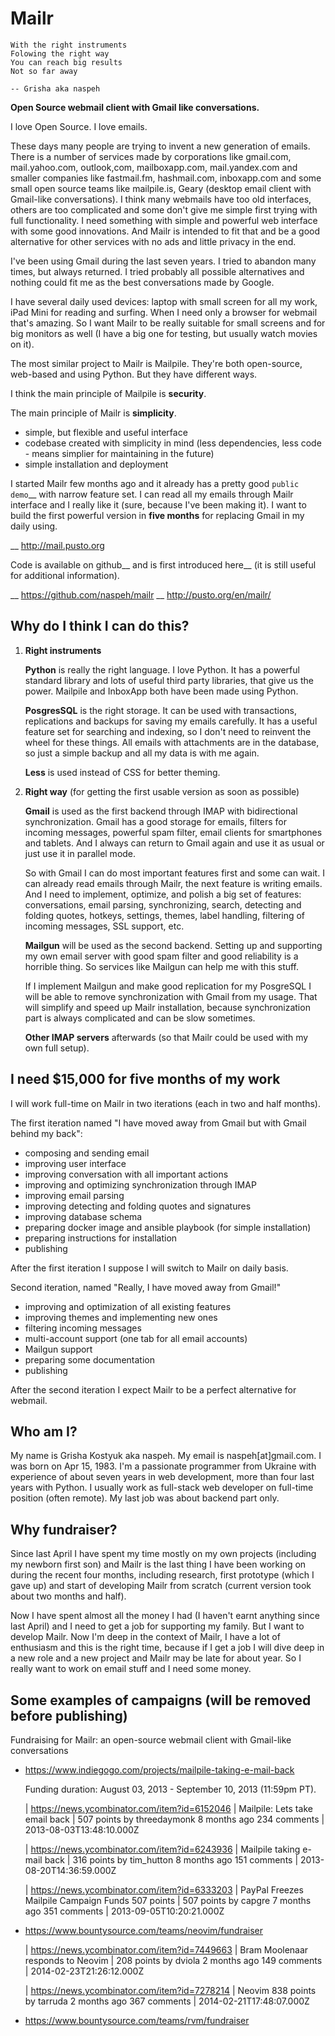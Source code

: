 Mailr
=====

    With the right instruments
    Folowing the right way
    You can reach big results
    Not so far away

    -- Grisha aka naspeh

**Open Source webmail client with Gmail like conversations.**

I love Open Source. I love emails.

These days many people are trying to invent a new generation of emails. There is a number 
of services made by corporations like gmail.com, mail.yahoo.com, outlook,com, 
mailboxapp.com, mail.yandex.com and smaller companies like fastmail.fm, hashmail.com, 
inboxapp.com and some small open source teams like mailpile.is, Geary (desktop email 
client with Gmail-like conversations). I think many webmails have too old interfaces, 
others are too complicated and some don't give me simple first trying with full 
functionality. I need something with simple and powerful web interface with some good 
innovations. And Mailr is intended to fit that and be a good alternative for other 
services with no ads and little privacy in the end.

I've been using Gmail during the last seven years. I tried to abandon many times, but 
always returned. I tried probably all possible alternatives and nothing could fit me as 
the best conversations made by Google.

I have several daily used devices: laptop with small screen for all my work, iPad Mini for 
reading and surfing. When I need only a browser for webmail that's amazing. So I want 
Mailr to be really suitable for small screens and for big monitors as well
(I have a big one for testing, but usually watch movies on it).

The most similar project to Mailr is Mailpile. They're both open-source, web-based and 
using Python. But they have different ways.

I think the main principle of Mailpile is **security**.

The main principle of Mailr is **simplicity**.
 - simple, but flexible and useful interface
 - codebase created with simplicity in mind (less dependencies, less code - means simplier 
   for maintaining in the future)
 - simple installation and deployment

I started Mailr few months ago and it already has a pretty good `public demo`__ with 
narrow feature set. I can read all my emails through Mailr interface and I really like it 
(sure, because I've been making it). I want to build the first powerful version in **five 
months** for replacing Gmail in my daily using.

__ http://mail.pusto.org

Code is available on github__ and is first introduced here__ (it is still useful for 
additional information).

__ https://github.com/naspeh/mailr
__ http://pusto.org/en/mailr/

Why do I think I can do this?
-----------------------------
1. **Right instruments**

   **Python** is really the right language. I love Python. It has a powerful standard 
   library and lots of useful third party libraries, that give us the power. Mailpile and 
   InboxApp both have been made using Python.

   **PosgresSQL** is the right storage. It can be used with transactions, replications and 
   backups for saving my emails carefully. It has a useful feature set for searching and 
   indexing, so I don't need to reinvent the wheel for these things. All emails with 
   attachments are in the database, so just a simple backup and all my data is with me 
   again.

   **Less** is used instead of CSS for better theming.

2. **Right way** (for getting the first usable version as soon as possible)

   **Gmail** is used as the first backend through IMAP with bidirectional synchronization.
   Gmail has a good storage for emails, filters for incoming messages, powerful spam 
   filter, email clients for smartphones and tablets. And I always can return to Gmail 
   again and use it as usual or just use it in parallel mode.

   So with Gmail I can do most important features first and some can wait. I can already
   read emails through Mailr, the next feature is writing emails. And I need to implement, 
   optimize, and polish a big set of features: conversations, email parsing, 
   synchronizing, search, detecting and folding quotes, hotkeys, settings, themes, label 
   handling, filtering of incoming messages, SSL support, etc.

   **Mailgun** will be used as the second backend. Setting up and supporting my own email 
   server with good spam filter and good reliability is a horrible thing. So services like 
   Mailgun can help me with this stuff.

   If I implement Mailgun and make good replication for my PosgreSQL I will be able to 
   remove synchronization with Gmail from my usage. That will simplify and speed up Mailr 
   installation, because synchronization part is always complicated and can be slow 
   sometimes.

   **Other IMAP servers** afterwards (so that Mailr could be used with my own full setup).

I need $15,000 for five months of my work
-----------------------------------------
I will work full-time on Mailr in two iterations (each in two and half months).

The first iteration named "I have moved away from Gmail but with Gmail behind my back":
 - composing and sending email
 - improving user interface
 - improving conversation with all important actions
 - improving and optimizing synchronization through IMAP
 - improving email parsing
 - improving detecting and folding quotes and signatures
 - improving database schema
 - preparing docker image and ansible playbook (for simple installation)
 - preparing instructions for installation
 - publishing

After the first iteration I suppose I will switch to Mailr on daily basis.

Second iteration, named "Really, I have moved away from Gmail!"
 - improving and optimization of all existing features
 - improving themes and implementing new ones
 - filtering incoming messages
 - multi-account support (one tab for all email accounts)
 - Mailgun support
 - preparing some documentation
 - publishing

After the second iteration I expect Mailr to be a perfect alternative for webmail.

Who am I?
---------
My name is Grisha Kostyuk aka naspeh. My email is naspeh[at]gmail.com. I was born on
Apr 15, 1983. I'm a passionate programmer from Ukraine with experience of about seven 
years in web development, more than four last years with Python. I usually work as 
full-stack web developer on full-time position (often remote). My last job was about 
backend part only.

Why fundraiser?
---------------
Since last April I have spent my time mostly on my own projects (including my newborn 
first son) and Mailr is the last thing I have been working on during the recent four 
months, including research, first prototype (which I gave up) and start of developing 
Mailr from scratch (current version took about two months and half).

Now I have spent almost all the money I had (I haven't earnt anything since last April) 
and I need to get a job for supporting my family. But I want to develop Mailr. Now I'm 
deep in the context of Mailr, I have a lot of enthusiasm and this is the right time, 
because if I get a job I will dive deep in a new role and a new project and Mailr may be 
late for about year. So I really want to work on email stuff and I need some money.

Some examples of campaigns (will be removed before publishing)
--------------------------------------------------------------
Fundraising for Mailr: an open-source webmail client with Gmail-like conversations

- https://www.indiegogo.com/projects/mailpile-taking-e-mail-back

  Funding duration: August 03, 2013 - September 10, 2013 (11:59pm PT).

  | https://news.ycombinator.com/item?id=6152046
  | Mailpile: Lets take email back
  | 507 points by threedaymonk 8 months ago 234 comments
  | 2013-08-03T13:48:10.000Z

  | https://news.ycombinator.com/item?id=6243936
  | Mailpile taking e-mail back
  | 316 points by tim_hutton 8 months ago 151 comments
  | 2013-08-20T14:36:59.000Z

  | https://news.ycombinator.com/item?id=6333203
  | PayPal Freezes Mailpile Campaign Funds 507 points
  | 507 points by capgre 7 months ago 351 comments
  | 2013-09-05T10:20:21.000Z

- https://www.bountysource.com/teams/neovim/fundraiser

  | https://news.ycombinator.com/item?id=7449663
  | Bram Moolenaar responds to Neovim
  | 208 points by dviola 2 months ago 149 comments
  | 2014-02-23T21:26:12.000Z

  | https://news.ycombinator.com/item?id=7278214
  | Neovim  838 points by tarruda 2 months ago 367 comments
  | 2014-02-21T17:48:07.000Z

- https://www.bountysource.com/teams/rvm/fundraiser
